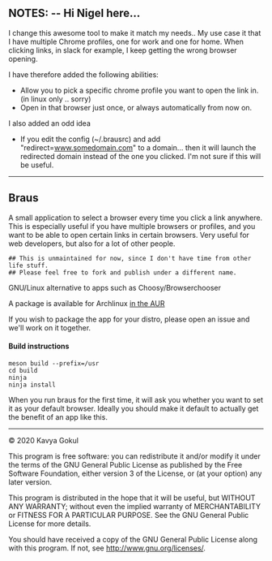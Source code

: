 ## NOTES: -- Hi Nigel here... 

I change this awesome tool to make it match my needs.. 
My use case it that I have multiple Chrome profiles, one for work and one for home. 
When clicking links, in slack for example, I keep getting the wrong browser opening. 

I have therefore added the following abilities: 
* Allow you to pick a specific chrome profile you want to open the link in. (in linux only .. sorry)
* Open in that browser just once, or always automatically from now on.

I also added an odd idea
* If you edit the config (~/.brausrc) and add "redirect=www.somedomain.com" to a domain... then it will launch the redirected domain instead of the one you clicked.  I'm not sure if this will be useful. 



------------


## Braus
A small application to select a browser every time you click a link anywhere. This is especially useful if you have multiple browsers or profiles, and you want to be able to open certain links in certain browsers. Very useful for web developers, but also for a lot of other people.

````
## This is unmaintained for now, since I don't have time from other life stuff. 
## Please feel free to fork and publish under a different name.
````


GNU/Linux alternative to apps such as Choosy/Browserchooser


A package is available for Archlinux [in the AUR](https://aur.archlinux.org/packages/braus-git/)

If you wish to package the app for your distro, please open an issue and we'll work on it together.

#### Build instructions
````
meson build --prefix=/usr
cd build
ninja
ninja install

````

When you run braus for the first time, it will ask you whether you want to set it as your default browser. Ideally you should make it default to actually get the benefit of an app like this.

---------------

© 2020 Kavya Gokul

This program is free software: you can redistribute it and/or modify it under the terms of the GNU General Public License as published by
the Free Software Foundation, either version 3 of the License, or
(at your option) any later version.

This program is distributed in the hope that it will be useful,
but WITHOUT ANY WARRANTY; without even the implied warranty of
MERCHANTABILITY or FITNESS FOR A PARTICULAR PURPOSE.  See the
GNU General Public License for more details.

You should have received a copy of the GNU General Public License
along with this program.  If not, see <http://www.gnu.org/licenses/>.
